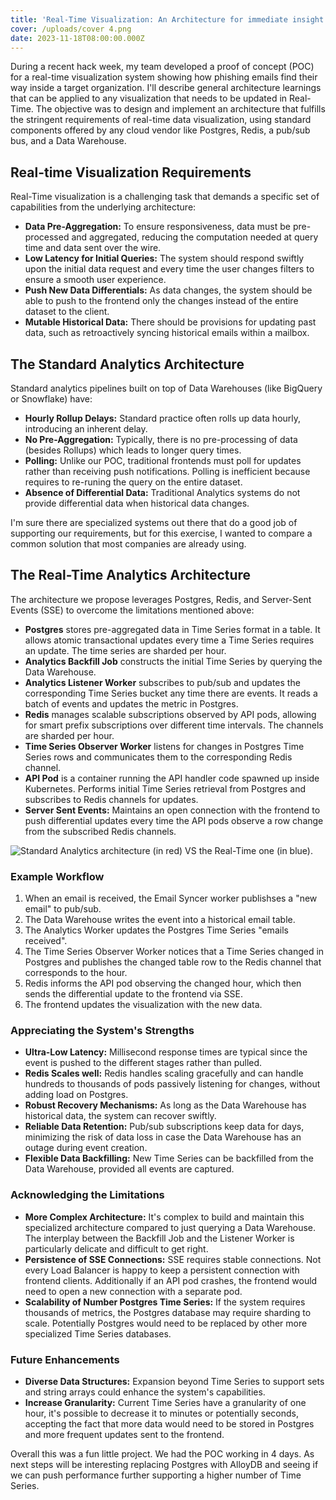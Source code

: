 ```yaml
---
title: 'Real-Time Visualization: An Architecture for immediate insight'
cover: /uploads/cover 4.png
date: 2023-11-18T08:00:00.000Z
---
```


During a recent hack week, my team developed a proof of concept (POC) for a real-time visualization system showing how phishing emails find their way inside a target organization. I'll describe general architecture learnings that can be applied to any visualization that needs to be updated in Real-Time. The objective was to design and implement an architecture that fulfills the stringent requirements of real-time data visualization, using standard components offered by any cloud vendor like Postgres, Redis, a pub/sub bus, and a Data Warehouse.

## Real-time Visualization Requirements

Real-Time visualization is a challenging task that demands a specific set of capabilities from the underlying architecture:

* **Data Pre-Aggregation:** To ensure responsiveness, data must be pre-processed and aggregated, reducing the computation needed at query time and data sent over the wire.
* **Low Latency for Initial Queries:** The system should respond swiftly upon the initial data request and every time the user changes filters to ensure a smooth user experience.
* **Push New Data Differentials:** As data changes, the system should be able to push to the frontend only the changes instead of the entire dataset to the client.
* **Mutable Historical Data:** There should be provisions for updating past data, such as retroactively syncing historical emails within a mailbox.

## The Standard Analytics Architecture

Standard analytics pipelines built on top of Data Warehouses (like BigQuery or Snowflake) have:

* **Hourly Rollup Delays:** Standard practice often rolls up data hourly, introducing an inherent delay.
* **No Pre-Aggregation:** Typically, there is no pre-processing of data (besides Rollups) which leads to longer query times.
* **Polling:** Unlike our POC, traditional frontends must poll for updates rather than receiving push notifications. Polling is inefficient because requires to re-runing the query on the entire dataset.
* **Absence of Differential Data:** Traditional Analytics systems do not provide differential data when historical data changes.

I'm sure there are specialized systems out there that do a good job of supporting our requirements, but for this exercise, I wanted to compare a common solution that most companies are already using.

## The Real-Time Analytics Architecture

The architecture we propose leverages Postgres, Redis, and Server-Sent Events (SSE) to overcome the limitations mentioned above:

* **Postgres** stores pre-aggregated data in Time Series format in a table. It allows atomic transactional updates every time a Time Series requires an update. The time series are sharded per hour.
* **Analytics Backfill Job** constructs the initial Time Series by querying the Data Warehouse.
* **Analytics Listener Worker** subscribes to pub/sub and updates the corresponding Time Series bucket any time there are events. It reads a batch of events and updates the metric in Postgres.
* **Redis** manages scalable subscriptions observed by API pods, allowing for smart prefix subscriptions over different time intervals. The channels are sharded per hour.
* **Time Series Observer Worker** listens for changes in Postgres Time Series rows and communicates them to the corresponding Redis channel.
* **API Pod** is a container running the API handler code spawned up inside Kubernetes. Performs initial Time Series retrieval from Postgres and subscribes to Redis channels for updates.
* **Server Sent Events:** Maintains an open connection with the frontend to push differential updates every time the API pods observe a row change from the subscribed Redis channels.

![Standard Analytics architecture (in red) VS the Real-Time one (in blue).](</uploads/realtime analytics architecture.png>)

### Example Workflow

1. When an email is received, the Email Syncer worker publishses a "new email" to pub/sub.
2. The Data Warehouse writes the event into a historical email table.
3. The Analytics Worker updates the Postgres Time Series "emails received".
4. The Time Series Observer Worker notices that a Time Series changed in Postgres and publishes the changed table row to the Redis channel that corresponds to the hour.
5. Redis informs the API pod observing the changed hour, which then sends the differential update to the frontend via SSE.
6. The frontend updates the visualization with the new data.

### Appreciating the System's Strengths

* **Ultra-Low Latency:** Millisecond response times are typical since the event is pushed to the different stages rather than pulled.
* **Redis Scales well:** Redis handles scaling gracefully and can handle hundreds to thousands of pods passively listening for changes, without adding load on Postgres.
* **Robust Recovery Mechanisms:** As long as the Data Warehouse has historical data, the system can recover swiftly.
* **Reliable Data Retention:** Pub/sub subscriptions keep data for days, minimizing the risk of data loss in case the Data Warehouse has an outage during event creation.
* **Flexible Data Backfilling:** New Time Series can be backfilled from the Data Warehouse, provided all events are captured.

### Acknowledging the Limitations

* **More Complex Architecture:** It's complex to build and maintain this specialized architecture compared to just querying a Data Warehouse. The interplay between the Backfill Job and the Listener Worker is particularly delicate and difficult to get right.
* **Persistence of SSE Connections:** SSE requires stable connections. Not every Load Balancer is happy to keep a persistent connection with frontend clients. Additionally if an API pod crashes, the frontend would need to open a new connection with a separate pod.
* **Scalability of Number Postgres Time Series:** If the system requires thousands of metrics, the Postgres database may require sharding to scale. Potentially Postgres would need to be replaced by other more specialized Time Series databases.

### Future Enhancements

* **Diverse Data Structures:** Expansion beyond Time Series to support sets and string arrays could enhance the system's capabilities.
* **Increase Granularity:** Current Time Series have a granularity of one hour, it's possible to decrease it to minutes or potentially seconds, accepting the fact that more data would need to be stored in Postgres and more frequent updates sent to the frontend.

Overall this was a fun little project. We had the POC working in 4 days. As next steps will be interesting replacing Postgres with AlloyDB and seeing if we can push performance further supporting a higher number of Time Series.
